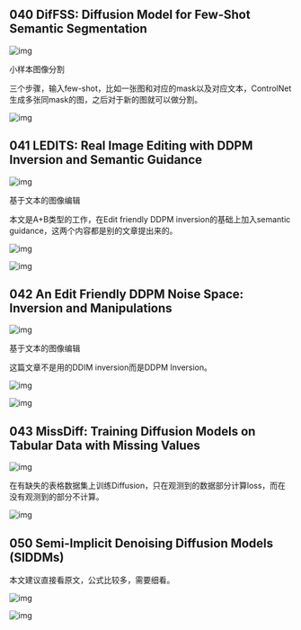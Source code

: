 ## 040 DifFSS: Diffusion Model for Few-Shot Semantic Segmentation
![img](res/040/001.png)

小样本图像分割

三个步骤，输入few-shot，比如一张图和对应的mask以及对应文本，ControlNet生成多张同mask的图，之后对于新的图就可以做分割。

![img](res/040/002.png)

## 041 LEDITS: Real Image Editing with DDPM Inversion and Semantic Guidance
![img](res/041/001.png)

基于文本的图像编辑

本文是A+B类型的工作，在Edit friendly DDPM inversion的基础上加入semantic guidance，这两个内容都是别的文章提出来的。

![img](res/041/002.png)

![img](res/041/003.png)

## 042 An Edit Friendly DDPM Noise Space: Inversion and Manipulations
![img](res/042/001.png)

基于文本的图像编辑

这篇文章不是用的DDIM inversion而是DDPM Inversion。  

![img](res/042/002.png)  

![img](res/042/003.png)  

## 043 MissDiff: Training Diffusion Models on Tabular Data with Missing Values
![img](res/043/001.png)

在有缺失的表格数据集上训练Diffusion，只在观测到的数据部分计算loss，而在没有观测到的部分不计算。

![img](res/043/002.png)

## 050 Semi-Implicit Denoising Diffusion Models (SIDDMs)
本文建议直接看原文，公式比较多，需要细看。

![img](res/050/001.png)

![img](res/050/002.png)
